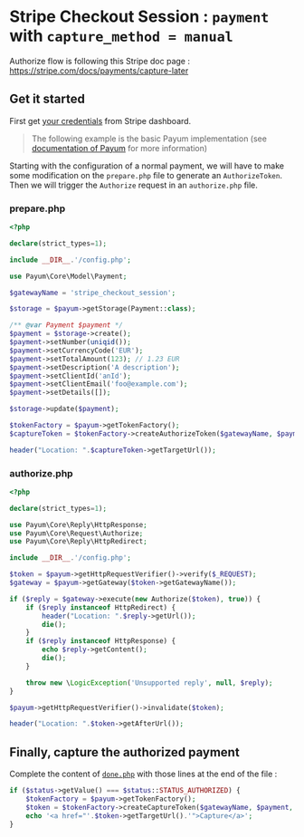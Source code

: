 # Stripe Checkout Session : `payment` with `capture_method = manual`

Authorize flow is following this Stripe doc page :
https://stripe.com/docs/payments/capture-later

## Get it started

First get [your credentials](../stripe-credentials.md) from Stripe dashboard.

> The following example is the basic Payum implementation
> (see [documentation of Payum](https://github.com/Payum/Payum/blob/master/docs/get-it-started.md) for more information)

Starting with the configuration of a normal payment, we will have to make some modification on the
`prepare.php` file to generate an `AuthorizeToken`. Then we will trigger the `Authorize` request in an `authorize.php` file.

### prepare.php

```php
<?php

declare(strict_types=1);

include __DIR__.'/config.php';

use Payum\Core\Model\Payment;

$gatewayName = 'stripe_checkout_session';

$storage = $payum->getStorage(Payment::class);

/** @var Payment $payment */
$payment = $storage->create();
$payment->setNumber(uniqid());
$payment->setCurrencyCode('EUR');
$payment->setTotalAmount(123); // 1.23 EUR
$payment->setDescription('A description');
$payment->setClientId('anId');
$payment->setClientEmail('foo@example.com');
$payment->setDetails([]);

$storage->update($payment);

$tokenFactory = $payum->getTokenFactory();
$captureToken = $tokenFactory->createAuthorizeToken($gatewayName, $payment, 'done.php');

header("Location: ".$captureToken->getTargetUrl());
```

### authorize.php

```php
<?php

declare(strict_types=1);

use Payum\Core\Reply\HttpResponse;
use Payum\Core\Request\Authorize;
use Payum\Core\Reply\HttpRedirect;

include __DIR__.'/config.php';

$token = $payum->getHttpRequestVerifier()->verify($_REQUEST);
$gateway = $payum->getGateway($token->getGatewayName());

if ($reply = $gateway->execute(new Authorize($token), true)) {
    if ($reply instanceof HttpRedirect) {
        header("Location: ".$reply->getUrl());
        die();
    }
    if ($reply instanceof HttpResponse) {
        echo $reply->getContent();
        die();
    }

    throw new \LogicException('Unsupported reply', null, $reply);
}

$payum->getHttpRequestVerifier()->invalidate($token);

header("Location: ".$token->getAfterUrl());
```

## Finally, capture the authorized payment

Complete the content of [`done.php`](payment.md#donephp) with those lines at the end of the file :

```php
if ($status->getValue() === $status::STATUS_AUTHORIZED) {
    $tokenFactory = $payum->getTokenFactory();
    $token = $tokenFactory->createCaptureToken($gatewayName, $payment, 'done.php');
    echo '<a href="'.$token->getTargetUrl().'">Capture</a>';
}
```



